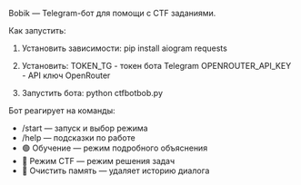 Bobik — Telegram-бот для помощи с CTF заданиями.

Как запустить:
1. Установить зависимости:
   pip install aiogram requests

2. Установить:
   TOKEN_TG - токен бота Telegram
   OPENROUTER_API_KEY - API ключ OpenRouter

3. Запустить бота:
   python ctfbotbob.py

Бот реагирует на команды:
- /start — запуск и выбор режима
- /help — подсказки по работе
- 🟢 Обучение — режим подробного объяснения
- 🔴 Режим CTF — режим решения задач
- 🧹 Очистить память — удаляет историю диалога

 


